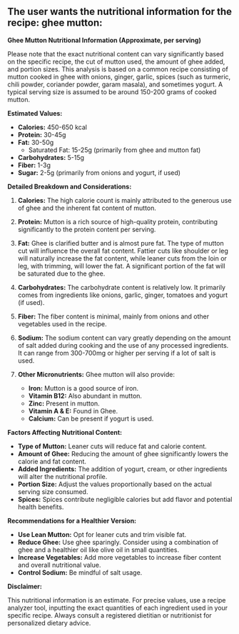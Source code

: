 ## The user wants the nutritional information for the recipe: ghee mutton:

**Ghee Mutton Nutritional Information (Approximate, per serving)**

Please note that the exact nutritional content can vary significantly based on the specific recipe, the cut of mutton used, the amount of ghee added, and portion sizes. This analysis is based on a common recipe consisting of mutton cooked in ghee with onions, ginger, garlic, spices (such as turmeric, chili powder, coriander powder, garam masala), and sometimes yogurt. A typical serving size is assumed to be around 150-200 grams of cooked mutton.

**Estimated Values:**

*   **Calories:** 450-650 kcal
*   **Protein:** 30-45g
*   **Fat:** 30-50g
    *   Saturated Fat: 15-25g (primarily from ghee and mutton fat)
*   **Carbohydrates:** 5-15g
*   **Fiber:** 1-3g
*   **Sugar:** 2-5g (primarily from onions and yogurt, if used)

**Detailed Breakdown and Considerations:**

1.  **Calories:** The high calorie count is mainly attributed to the generous use of ghee and the inherent fat content of mutton.

2.  **Protein:** Mutton is a rich source of high-quality protein, contributing significantly to the protein content per serving.

3.  **Fat:** Ghee is clarified butter and is almost pure fat. The type of mutton cut will influence the overall fat content. Fattier cuts like shoulder or leg will naturally increase the fat content, while leaner cuts from the loin or leg, with trimming, will lower the fat. A significant portion of the fat will be saturated due to the ghee.

4.  **Carbohydrates:** The carbohydrate content is relatively low. It primarily comes from ingredients like onions, garlic, ginger, tomatoes and yogurt (if used).

5.  **Fiber:** The fiber content is minimal, mainly from onions and other vegetables used in the recipe.

6.  **Sodium:** The sodium content can vary greatly depending on the amount of salt added during cooking and the use of any processed ingredients. It can range from 300-700mg or higher per serving if a lot of salt is used.

7.  **Other Micronutrients:** Ghee mutton will also provide:

    *   **Iron:** Mutton is a good source of iron.
    *   **Vitamin B12:** Also abundant in mutton.
    *   **Zinc:** Present in mutton.
    *   **Vitamin A & E:** Found in Ghee.
    *   **Calcium:** Can be present if yogurt is used.

**Factors Affecting Nutritional Content:**

*   **Type of Mutton:** Leaner cuts will reduce fat and calorie content.
*   **Amount of Ghee:** Reducing the amount of ghee significantly lowers the calorie and fat content.
*   **Added Ingredients:** The addition of yogurt, cream, or other ingredients will alter the nutritional profile.
*   **Portion Size:** Adjust the values proportionally based on the actual serving size consumed.
*   **Spices:** Spices contribute negligible calories but add flavor and potential health benefits.

**Recommendations for a Healthier Version:**

*   **Use Lean Mutton:** Opt for leaner cuts and trim visible fat.
*   **Reduce Ghee:** Use ghee sparingly. Consider using a combination of ghee and a healthier oil like olive oil in small quantities.
*   **Increase Vegetables:** Add more vegetables to increase fiber content and overall nutritional value.
*   **Control Sodium:** Be mindful of salt usage.

**Disclaimer:**

This nutritional information is an estimate. For precise values, use a recipe analyzer tool, inputting the exact quantities of each ingredient used in your specific recipe. Always consult a registered dietitian or nutritionist for personalized dietary advice.